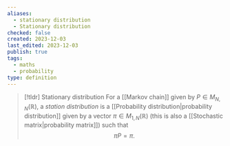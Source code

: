 ```yaml
---
aliases:
  - stationary distribution
  - Stationary distribution
checked: false
created: 2023-12-03
last_edited: 2023-12-03
publish: true
tags:
  - maths
  - probability
type: definition
---
```

>[!tldr] Stationary distribution
>For a [[Markov chain]] given by $P \in M_{N, N}(\mathbb{R})$, a *station distribution* is a [[Probability distribution|probability distribution]] given by a vector $\pi \in M_{1,N}(\mathbb{R})$  (this is also a [[Stochastic matrix|probability matrix]]) such that
>$$\pi P = \pi.$$


